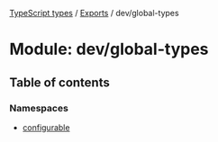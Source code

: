 [TypeScript types](../index.md) / [Exports](../modules.md) / dev/global-types

# Module: dev/global-types

## Table of contents

### Namespaces

- [configurable](dev_global_types.configurable.md)
